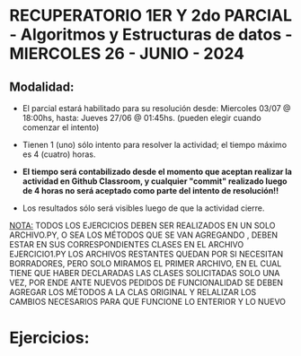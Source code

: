 # RECUPERATORIO 1ER Y 2do PARCIAL - Algoritmos y Estructuras de datos - MIERCOLES 26 - JUNIO - 2024

## Modalidad:

- El parcial estará habilitado para su resolución desde: Miercoles 03/07 @ 18:00hs, hasta: Jueves 27/06 @ 01:45hs. (pueden elegir cuando comenzar el intento)

- Tienen 1 (uno) sólo  intento para resolver la actividad; el tiempo máximo es 4 (cuatro) horas.

- **El tiempo será contabilizado desde el momento que aceptan realizar la actividad en Github Classroom, y cualquier "commit" realizado luego de 4 horas no será aceptado como parte del intento de resolución!!**

- Los resultados sólo será visibles luego de que la actividad cierre.   

<u>NOTA:</u> TODOS LOS EJERCICIOS DEBEN SER REALIZADOS EN UN SOLO ARCHIVO.PY, O SEA LOS MÉTODOS QUE SE VAN AGREGANDO , DEBEN ESTAR EN SUS CORRESPONDIENTES CLASES EN EL ARCHIVO EJERCICIO1.PY
LOS ARCHIVOS RESTANTES QUEDAN POR SI NECESITAN BORRADORES, PERO SOLO MIRAMOS EL PRIMER ARCHIVO, EN EL CUAL TIENE QUE HABER DECLARADAS LAS CLASES SOLICITADAS SOLO UNA VEZ, POR ENDE ANTE NUEVOS PEDIDOS DE FUNCIONALIDAD SE DEBEN AGREGAR LOS MÉTODOS A LA CLAS ORIGINAL Y RELALIZAR LOS CAMBIOS NECESARIOS PARA QUE FUNCIONE LO ENTERIOR Y LO NUEVO


# Ejercicios:

